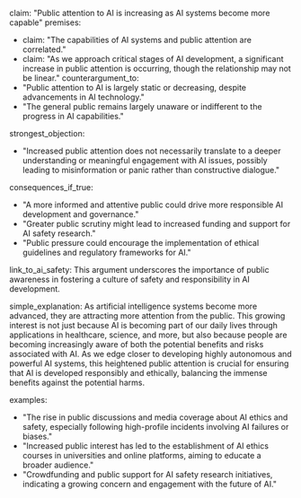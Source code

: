 claim: "Public attention to AI is increasing as AI systems become more capable"
premises:
  - claim: "The capabilities of AI systems and public attention are correlated."
  - claim: "As we approach critical stages of AI development, a significant increase in public attention is occurring, though the relationship may not be linear."
counterargument_to:
  - "Public attention to AI is largely static or decreasing, despite advancements in AI technology."
  - "The general public remains largely unaware or indifferent to the progress in AI capabilities."

strongest_objection:
  - "Increased public attention does not necessarily translate to a deeper understanding or meaningful engagement with AI issues, possibly leading to misinformation or panic rather than constructive dialogue."

consequences_if_true:
  - "A more informed and attentive public could drive more responsible AI development and governance."
  - "Greater public scrutiny might lead to increased funding and support for AI safety research."
  - "Public pressure could encourage the implementation of ethical guidelines and regulatory frameworks for AI."

link_to_ai_safety: This argument underscores the importance of public awareness in fostering a culture of safety and responsibility in AI development.

simple_explanation: As artificial intelligence systems become more advanced, they are attracting more attention from the public. This growing interest is not just because AI is becoming part of our daily lives through applications in healthcare, science, and more, but also because people are becoming increasingly aware of both the potential benefits and risks associated with AI. As we edge closer to developing highly autonomous and powerful AI systems, this heightened public attention is crucial for ensuring that AI is developed responsibly and ethically, balancing the immense benefits against the potential harms.

examples:
  - "The rise in public discussions and media coverage about AI ethics and safety, especially following high-profile incidents involving AI failures or biases."
  - "Increased public interest has led to the establishment of AI ethics courses in universities and online platforms, aiming to educate a broader audience."
  - "Crowdfunding and public support for AI safety research initiatives, indicating a growing concern and engagement with the future of AI."